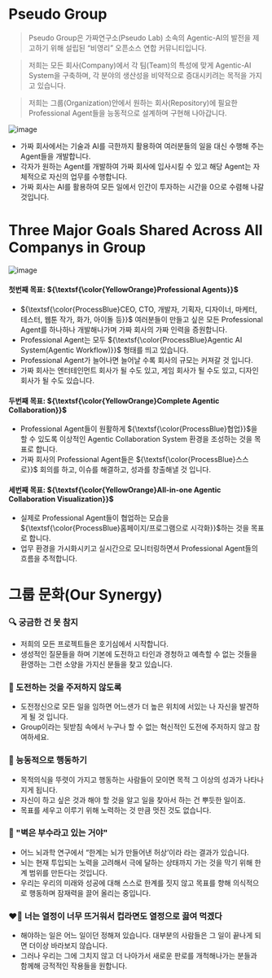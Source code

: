 # Pseudo Group
> Pseudo Group은 가짜연구소(Pseudo Lab) 소속의 Agentic-AI의 발전을 제고하기 위해 설립된 “비영리” 오픈소스 연합 커뮤니티입니다.

> 저희는 모든 회사(Company)에서 각 팀(Team)의 특성에 맞게 Agentic-AI System을 구축하며, 각 분야의 생산성을 비약적으로 증대시키려는 목적을 가지고 있습니다.

> 저희는 그룹(Organization)안에서 원하는 회사(Repository)에 필요한 Professional Agent들을 능동적으로 설계하며 구현해 나아갑니다.

![image](https://github.com/user-attachments/assets/f5650161-2d4c-4ca7-833b-5243640c4219)

- 가짜 회사에서는 기술과 AI를 극한까지 활용하여 여러분들의 일을 대신 수행해 주는 Agent들을 개발합니다.
- 각자가 원하는 Agent를 개발하여 가짜 회사에 입사시킬 수 있고 해당 Agent는 자체적으로 자신의 업무를 수행합니다.
- 가짜 회사는 AI를 활용하여 모든 일에서 인간이 투자하는 시간을 0으로 수렴해 나갈 것입니다.

# Three Major Goals Shared Across All Companys in Group
![image](https://github.com/user-attachments/assets/d0647caf-c8f4-48ba-93d1-69a8aca692ea)


#### 첫번째 목표: ${\textsf{\color{YellowOrange}Professional Agents}}$
- ${\textsf{\color{ProcessBlue}CEO, CTO, 개발자, 기획자, 디자이너, 마케터, 테스터, 웹툰 작가, 화가, 아이돌 등}}$ 여러분들이 만들고 싶은 모든 Professional Agent를 하나하나 개발해나가며 가짜 회사의 가짜 인력을 증원합니다.
- Professional Agent는 모두 ${\textsf{\color{ProcessBlue}Agentic AI System(Agentic Workflow)}}$ 형태를 띄고 있습니다.
- Professional Agent가 늘어나면 늘어날 수록 회사의 규모는 커져갈 것 입니다.
- 가짜 회사는 엔터테인먼트 회사가 될 수도 있고, 게임 회사가 될 수도 있고, 디자인 회사가 될 수도 있습니다.

#### 두번째 목표: ${\textsf{\color{YellowOrange}Complete Agentic Collaboration}}$
- Professional Agent들이 원활하게 ${\textsf{\color{ProcessBlue}협업}}$을 할 수 있도록 이상적인 Agentic Collaboration System 환경을 조성하는 것을 목표로 합니다.
- 가짜 회사의 Professional Agent들은 ${\textsf{\color{ProcessBlue}스스로}}$  회의를 하고, 이슈를 해결하고, 성과를 창출해낼 것 입니다.

#### 세번째 목표: ${\textsf{\color{YellowOrange}All-in-one Agentic Collaboration Visualization}}$
- 실제로 Professional Agent들이 협업하는 모습을 ${\textsf{\color{ProcessBlue}홈페이지/프로그램으로 시각화}}$하는 것을 목표로 합니다.
- 업무 환경을 가시화시키고 실시간으로 모니터링하면서 Professional Agent들의 흐름을 추적합니다.


# 그룹 문화(Our Synergy)

### 🔍 궁금한 건 못 참지

- 저희의 모든 프로젝트들은 호기심에서 시작합니다.
- 생성적인 질문들을 하며 기본에 도전하고 타인과 경청하고 예측할 수 없는 것들을 환영하는 그런 소양을 가지신 분들을 찾고 있습니다.

### 🧗 도전하는 것을 주저하지 않도록

- 도전정신으로 모든 일을 임하면 어느샌가 더 높은 위치에 서있는 나 자신을 발견하게 될 것 입니다.
- Group이라는 뒷받침 속에서 누구나 할 수 없는 혁신적인 도전에 주저하지 않고 참여하세요.

### 😤 능동적으로 행동하기

- 목적의식을 뚜렷이 가지고 행동하는 사람들이 모이면 목적 그 이상의 성과가 나타나지게 됩니다.
- 자신이 하고 싶은 것과 해야 할 것을 알고 일을 찾아서 하는 건 뿌듯한 일이죠.
- 목표를 세우고 이루기 위해 노력하는 것 만큼 멋진 것도 없습니다.

### 🧱 "벽은 부수라고 있는 거야"

- 어느 뇌과학 연구에서 “한계는 뇌가 만들어낸 허상’이라 라는 결과가 있습니다.
- 뇌는 현재 투입되는 노력을 고려해서 극에 달하는 상태까지 가는 것을 막기 위해 한계 범위를 만든다는 것입니다.
- 우리는 우리의 미래와 성공에 대해 스스로 한계를 짓지 않고 목표를 향해 의식적으로 행동하며 잠재력을 끌어 올리는 중입니다.

### ❤️‍🔥 너는 열정이 너무 뜨거워서 컵라면도 열정으로 끓여 먹겠다

- 해야하는 일은 어느 일이던 정해져 있습니다. 대부분의 사람들은 그 일이 끝나게 되면 더이상 바라보지 않습니다.
- 그러나 우리는 그에 그치지 않고 더 나아가서 새로운 판로를 개척해나가는 분들과 함께해 긍적적인 작용들을 원합니다.
